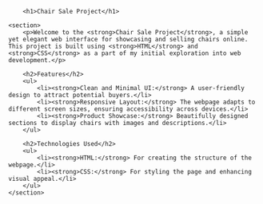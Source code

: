 
        <h1>Chair Sale Project</h1>

    <section>
        <p>Welcome to the <strong>Chair Sale Project</strong>, a simple yet elegant web interface for showcasing and selling chairs online. This project is built using <strong>HTML</strong> and <strong>CSS</strong> as a part of my initial exploration into web development.</p>

        <h2>Features</h2>
        <ul>
            <li><strong>Clean and Minimal UI:</strong> A user-friendly design to attract potential buyers.</li>
            <li><strong>Responsive Layout:</strong> The webpage adapts to different screen sizes, ensuring accessibility across devices.</li>
            <li><strong>Product Showcase:</strong> Beautifully designed sections to display chairs with images and descriptions.</li>
        </ul>

        <h2>Technologies Used</h2>
        <ul>
            <li><strong>HTML:</strong> For creating the structure of the webpage.</li>
            <li><strong>CSS:</strong> For styling the page and enhancing visual appeal.</li>
        </ul>
    </section>

